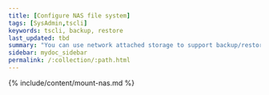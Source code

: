 ```yaml
---
title: [Configure NAS file system]
tags: [SysAdmin,tscli]
keywords: tscli, backup, restore
last_updated: tbd
summary: "You can use network attached storage to support backup/restore and data loading."
sidebar: mydoc_sidebar
permalink: /:collection/:path.html
---
```


{% include/content/mount-nas.md %}
